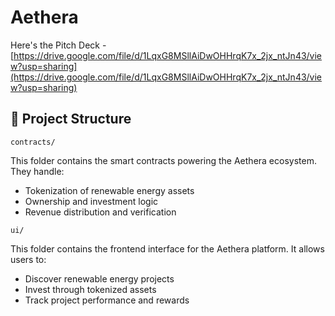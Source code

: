 # Aethera

Here's the Pitch Deck - [https://drive.google.com/file/d/1LqxG8MSllAiDwOHHrqK7x_2jx_ntJn43/view?usp=sharing](https://drive.google.com/file/d/1LqxG8MSllAiDwOHHrqK7x_2jx_ntJn43/view?usp=sharing)

## 🧱 Project Structure

`contracts/`

This folder contains the smart contracts powering the Aethera ecosystem.
They handle:
- Tokenization of renewable energy assets
- Ownership and investment logic
- Revenue distribution and verification

`ui/`

This folder contains the frontend interface for the Aethera platform.
It allows users to:
- Discover renewable energy projects
- Invest through tokenized assets
- Track project performance and rewards
